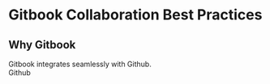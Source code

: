 # Gitbook Collaboration Best Practices


## Why Gitbook

Gitbook integrates seamlessly with Github.  
Github 


